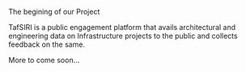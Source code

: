 The begining of our Project

TafSIRI is a public engagement platform that avails architectural and engineering data on Infrastructure projects to the public and collects feedback on the same.

More to come soon...